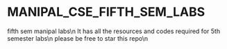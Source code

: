 # MANIPAL_CSE_FIFTH_SEM_LABS
fifth sem manipal labs\n
It has all the resources and codes required for 5th semester labs\n
please be free to star this repo\n
